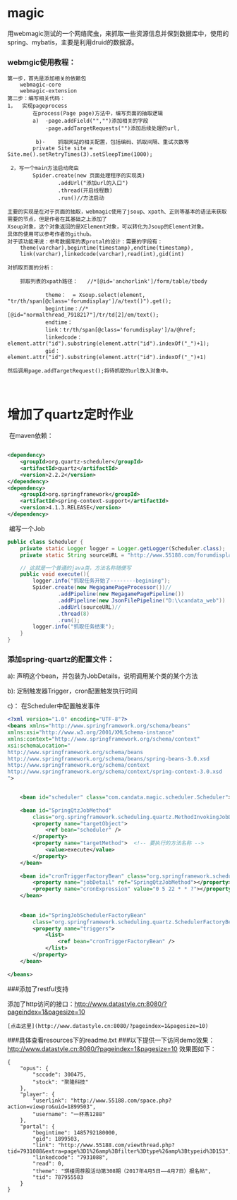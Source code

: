 # magic
用webmagic测试的一个网络爬虫，来抓取一些资源信息并保到数据库中，使用的spring、mybatis，主要是利用druid的数据源。

### webmgic使用教程：

	第一步，首先是添加相关的依赖包
		webmagic-core
		webmagic-extension
	第二步：编写相关代码：
	1，	实现pageprocess
			在process(Page page)方法中，编写页面的抽取逻辑
			a)	·page.addField("","")添加相关的字段
				·page.addTargetRequests("")添加后续处理的url,
			
			 b)·	抓取网站的相关配置，包括编码、抓取间隔、重试次数等
			private Site site = Site.me().setRetryTimes(3).setSleepTime(1000);
			
	 2，写一个main方法启动爬虫
	 		Spider.create(new 页面处理程序的实现类)
	 				.addUrl("添加url的入口")
					.thread(开启线程数)
					.run()//方法启动
					
	主要的实现是在对于页面的抽取，webmagic使用了jsoup、xpath、正则等基本的语法来获取需要的节点，但是作者在其基础之上添加了
	Xsoup对象，这个对象返回的是XElement对象，可以转化为Jsoup的Element对象。
	具体的使用可以参考作者的github。
	对于该功能来说：参考数据库的表protal的设计：需要的字段有：
		theme(varchar),begintime(timestamp),endtime(timestamp),
		link(varchar),linkedcode(varchar),read(int),gid(int)
	
	对抓取页面的分析：
		
		抓取列表的xpath路径：	//*[@id='anchorlink']/form/table/tbody 
		
				theme：	= Xsoup.select(element, "tr/th/span[@class='forumdisplay']/a/text()").get();
				begintime：//*[@id="normalthread_7918217"]/tr/td[2]/em/text();
				endtime：
				link：tr/th/span[@class='forumdisplay']/a/@href;
				linkedcode：element.attr("id").substring(element.attr("id").indexOf("_")+1);
				gid：element.attr("id").substring(element.attr("id").indexOf("_")+1)
				
	然后调用page.addTargetRequest();将待抓取的url放入对象中。

​	

# 增加了quartz定时作业

​	在maven依赖：

```xml

<dependency>
    <groupId>org.quartz-scheduler</groupId>
    <artifactId>quartz</artifactId>
    <version>2.2.2</version>
</dependency>
<dependency>
    <groupId>org.springframework</groupId>
    <artifactId>spring-context-support</artifactId>
    <version>4.1.3.RELEASE</version>
</dependency>
```

​	编写一个Job

```java
public class Scheduler {
	private static Logger logger = Logger.getLogger(Scheduler.class);
	private static String sourceURL = "http://www.55188.com/forumdisplay.php?fid=8&filter=type&typeid=153";

	// 这就是一个普通的java类，方法名称随便写
	public void execute(){
		logger.info("抓取任务开始了--------begining");
		Spider.create(new MegagamePageProcessor())//
				.addPipeline(new MegagamePagePipeline())
				.addPipeline(new JsonFilePipeline("D:\\candata_web"))
				.addUrl(sourceURL)//
				.thread(8)
				.run();
		logger.info("抓取任务结束");
	}
}
```

### 	添加spring-quartz的配置文件：

a):	声明这个bean，并包装为JobDetails，说明调用某个类的某个方法

b):	定制触发器Trigger，cron配置触发执行时间

c)：	在Scheduler中配置触发事件

```xml
<?xml version="1.0" encoding="UTF-8"?>
<beans xmlns="http://www.springframework.org/schema/beans" 
xmlns:xsi="http://www.w3.org/2001/XMLSchema-instance" 
xmlns:context="http://www.springframework.org/schema/context" 
xsi:schemaLocation="
http://www.springframework.org/schema/beans
http://www.springframework.org/schema/beans/spring-beans-3.0.xsd
http://www.springframework.org/schema/context
http://www.springframework.org/schema/context/spring-context-3.0.xsd
">


	<bean id="scheduler" class="com.candata.magic.scheduler.Scheduler"></bean>
	
	<bean id="SpringQtzJobMethod"
		class="org.springframework.scheduling.quartz.MethodInvokingJobDetailFactoryBean">
		<property name="targetObject"> 
			<ref bean="scheduler" />
		</property>
		<property name="targetMethod">  <!-- 要执行的方法名称 -->
			<value>execute</value>
		</property>
	</bean>
	
	<bean id="cronTriggerFactoryBean" class="org.springframework.scheduling.quartz.CronTriggerFactoryBean ">
		<property name="jobDetail" ref="SpringQtzJobMethod"></property>
		<property name="cronExpression" value="0 5 22 * * ?"></property>
	</bean>
	
	
	<bean id="SpringJobSchedulerFactoryBean"
		class="org.springframework.scheduling.quartz.SchedulerFactoryBean">
		<property name="triggers">
			<list>
				<ref bean="cronTriggerFactoryBean" />
			</list>
		</property>
	</bean>
	
</beans>
```



###添加了restful支持

添加了http访问的接口：http://www.datastyle.cn:8080/?pageindex=1&pagesize=10

	[点击这里](http://www.datastyle.cn:8080/?pageindex=1&pagesize=10)

###具体查看resources下的readme.txt
###以下提供一下访问demo效果：
http://www.datastyle.cn:8080/?pageindex=1&pagesize=10
效果图如下：
```
{
    "opus": {
        "sccode": 300475,
        "stock": "聚隆科技"
    },
    "player": {
        "userlink": "http://www.55188.com/space.php?action=viewpro&uid=1899503",
        "username": "一杯茶1288"
    },
    "portal": {
        "begintime": 1485792180000,
        "gid": 1899503,
        "link": "http://www.55188.com/viewthread.php?tid=7931088&extra=page%3D1%26amp%3Bfilter%3Dtype%26amp%3Btypeid%3D153",
        "linkedcode": "7931088",
        "read": 0,
        "theme": "琪楼周荐股活动第308期（2017年4月5日——4月7日）报名帖",
        "tid": 787955583
    }
}
```
